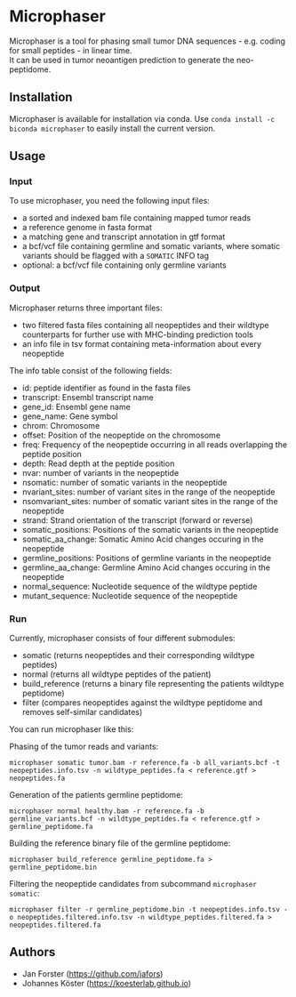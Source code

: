 # Microphaser

Microphaser is a tool for phasing small tumor DNA sequences - e.g. coding for small peptides - in linear time.  
It can be used in tumor neoantigen prediction to generate the neo-peptidome.

## Installation

  Microphaser is available for installation via conda. 
  Use `conda install -c biconda microphaser` to easily install the current version.
  
## Usage

### Input
  To use microphaser, you need the following input files:
  
  * a sorted and indexed bam file containing mapped tumor reads
  * a reference genome in fasta format
  * a matching gene and transcript annotation in gtf format
  * a bcf/vcf file containing germline and somatic variants, where somatic variants should be flagged with a ```SOMATIC``` INFO tag
  * optional: a bcf/vcf file containing only germline variants
  
### Output
  Microphaser returns three important files:

  * two filtered fasta files containing all neopeptides and their wildtype counterparts for further use with MHC-binding prediction tools
  * an info file in tsv format containing meta-information about every neopeptide
  
  
  The info table consist of the following fields:
  * id: peptide identifier as found in the fasta files
  * transcript: Ensembl transcript name
  * gene_id: Ensembl gene name
  * gene_name: Gene symbol
  * chrom: Chromosome
  * offset: Position of the neopeptide on the chromosome
  * freq: Frequency of the neopeptide occurring in all reads overlapping the peptide position
  * depth: Read depth at the peptide position
  * nvar: number of variants in the neopeptide
  * nsomatic: number of somatic variants in the neopeptide
  * nvariant_sites: number of variant sites in the range of the neopeptide
  * nsomvariant_sites: number of somatic variant sites in the range of the neopeptide
  * strand: Strand orientation of the transcript (forward or reverse)
  * somatic_positions: Positions of the somatic variants in the neopeptide
  * somatic_aa_change: Somatic Amino Acid changes occuring in the neopeptide
  * germline_positions: Positions of germline variants in the neopeptide
  * germline_aa_change: Germline Amino Acid changes occuring in the neopeptide
  * normal_sequence: Nucleotide sequence of the wildtype peptide
  * mutant_sequence: Nucleotide sequence of the neopeptide
  
### Run
  
  Currently, microphaser consists of four different submodules:
  * somatic (returns neopeptides and their corresponding wildtype peptides)
  * normal (returns all wildtype peptides of the patient)
  * build_reference (returns a binary file representing the patients wildtype peptidome)
  * filter (compares neopeptides against the wildtype peptidome and removes self-similar candidates)
  
  You can run microphaser like this:
  
  Phasing of the tumor reads and variants:

  ```
  microphaser somatic tumor.bam -r reference.fa -b all_variants.bcf -t neopeptides.info.tsv -n wildtype_peptides.fa < reference.gtf > neopeptides.fa
  ```
  
  Generation of the patients germline peptidome:
  
  ```
  microphaser normal healthy.bam -r reference.fa -b germline_variants.bcf -n wildtype_peptides.fa < reference.gtf > germline_peptidome.fa
  ```
  
  Building the reference binary file of the germline peptidome: 
  
  ```
  microphaser build_reference germline_peptidome.fa > germline_peptidome.bin
  ```

  Filtering the neopeptide candidates from subcommand ```microphaser somatic```: 

  ```
  microphaser filter -r germline_peptidome.bin -t neopeptides.info.tsv -o neopeptides.filtered.info.tsv -n wildtype_peptides.filtered.fa > neopeptides.filtered.fa
  ```
  
## Authors

* Jan Forster (https://github.com/jafors)
* Johannes Köster (https://koesterlab.github.io) 
